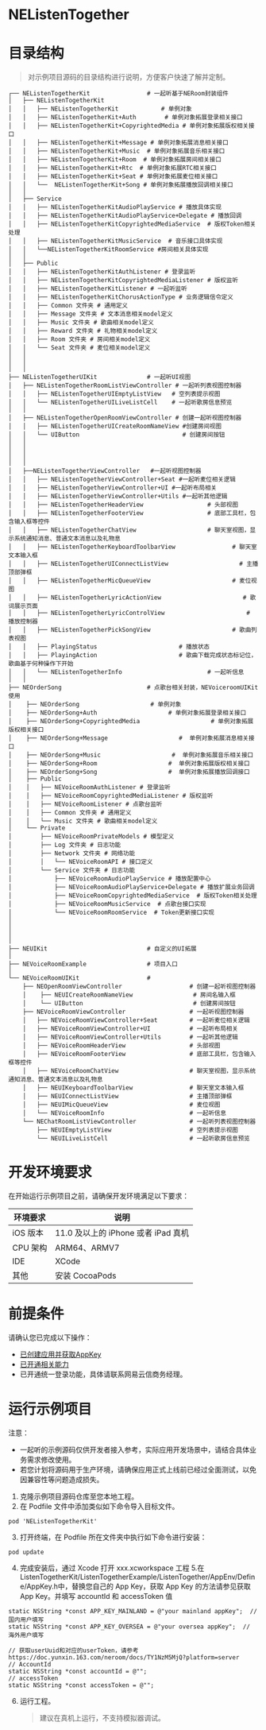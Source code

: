 # NEListenTogether


# 目录结构
> 对示例项目源码的目录结构进行说明，方便客户快速了解并定制。

```
┌── NEListenTogetherKit                # 一起听基于NERoom封装组件
│   ├── NEListenTogetherKit  
│   │   ├── NEListenTogetherKit            # 单例对象
│   │   ├── NEListenTogetherKit+Auth        # 单例对象拓展登录相关接口
│   │   ├── NEListenTogetherKit+CopyrightedMedia # 单例对象拓展版权相关接口
│   │   ├── NEListenTogetherKit+Message # 单例对象拓展消息相关接口
│   │   ├── NEListenTogetherKit+Music  # 单例对象拓展音乐相关接口
│   │   ├── NEListenTogetherKit+Room  # 单例对象拓展房间相关接口
│   │   ├── NEListenTogetherKit+Rtc  # 单例对象拓展RTC相关接口
│   │   ├── NEListenTogetherKit+Seat # 单例对象拓展麦位相关接口
│   │   └──  NEListenTogetherKit+Song # 单例对象拓展播放回调相关接口
│   │   
│   ├── Service
│   │   ├── NEListenTogetherKitAudioPlayService # 播放具体实现
│   │   ├── NEListenTogetherKitAudioPlayService+Delegate # 播放回调
│   │   ├── NEListenTogetherKitCopyrightedMediaService  # 版权Token相关处理
│   │   ├── NEListenTogetherKitMusicService  # 音乐接口具体实现
│   │   └──NEListenTogetherKitRoomService #房间相关具体实现
│   │   
│   ├── Public
│   │   ├── NEListenTogetherKitAuthListener # 登录监听
│   │   ├── NEListenTogetherKitCopyrightedMediaListener # 版权监听
│   │   ├── NEListenTogetherKitListener # 一起听监听
│   │   ├── NEListenTogetherKitChorusActionType # 业务逻辑信令定义
│   │   ├── Common 文件夹 # 通用定义
│   │   ├── Message 文件夹 # 文本消息相关model定义
│   │   ├── Music 文件夹 # 歌曲相关model定义
│   │   ├── Reward 文件夹 # 礼物相关model定义
│   │   ├── Room 文件夹 # 房间相关model定义
│   │   └── Seat 文件夹 # 麦位相关model定义
│   │
│   │   
│   │
├── NEListenTogetherUIKit              # 一起听UI视图
│   ├── NEListenTogetherRoomListViewController # 一起听列表视图控制器
│   │   ├── NEListenTogetherUIEmptyListView   # 空列表提示视图
│   │   └── NEListenTogetherUILiveListCell    # 一起听歌房信息预览
│   │
│   ├── NEListenTogetherOpenRoomViewController # 创建一起听视图控制器
│   │   ├── NEListenTogetherUICreateRoomNameView #创建房间视图
│   │   └── UIButton                             # 创建房间按钮
│   │
│   │
│   │
│   │
│   ├──NEListenTogetherViewController   #一起听视图控制器
│   │   ├── NEListenTogetherViewController+Seat #一起听麦位相关逻辑
│   │   ├── NEListenTogetherViewController+UI #一起听布局相关
│   │   ├── NEListenTogetherViewController+Utils #一起听其他逻辑
│   │   ├── NEListenTogetherHeaderView                  # 头部视图
│   │   ├── NEListenTogetherFooterView                  # 底部工具栏，包含输入框等控件
│   │   ├── NEListenTogetherChatView                    # 聊天室视图，显示系统通知消息、普通文本消息以及礼物息
│   │   ├── NEListenTogetherKeyboardToolbarView                # 聊天室文本输入框
│   │   ├── NEListenTogetherUIConnectListView                    # 主播顶部弹框
│   │   ├── NEListenTogetherMicQueueView                       # 麦位视图
│   │   ├── NEListenTogetherLyricActionView                       # 歌词展示页面
│   │   ├── NEListenTogetherLyricControlView                       # 播放控制器
│   │   ├── NEListenTogetherPickSongView                       # 歌曲列表视图
│   │   ├── PlayingStatus                       # 播放状态
│   │   ├── PlayingAction                       # 歌曲下载完成状态标记位，歌曲基于何种操作下开始
│   │   └── NEListenTogetherInfo                        # 一起听信息
│   │   
├── NEOrderSong                        # 点歌台相关封装，NEVoiceroomUIKit 使用
│    ├── NEOrderSong                    # 单例对象
│    ├── NEOrderSong+Auth                    # 单例对象拓展登录相关接口
│    ├── NEOrderSong+CopyrightedMedia                    # 单例对象拓展版权相关接口
│    ├── NEOrderSong+Message                    #  单例对象拓展消息相关接口
│    ├── NEOrderSong+Music                    #  单例对象拓展音乐相关接口
│    ├── NEOrderSong+Room                    #  单例对象拓展版权相关接口
│    ├── NEOrderSong+Song                    #  单例对象拓展播放回调接口
│    ├── Public
│    │   ├── NEVoiceRoomAuthListener # 登录监听
│    │   ├── NEVoiceRoomCopyrightedMediaListener # 版权监听
│    │   ├── NEVoiceRoomListener # 点歌台监听
│    │   ├── Common 文件夹 # 通用定义
│    │   └── Music 文件夹 # 歌曲相关model定义
│    └── Private                    
│        ├── NEVoiceRoomPrivateModels # 模型定义
│        ├── Log 文件夹 # 日志功能
│        ├── Network 文件夹 # 网络功能
│        │   └── NEVoiceRoomAPI # 接口定义
│        └── Service 文件夹 # 日志功能
│            ├── NEVoiceRoomAudioPlayService # 播放配置中心
│            ├── NEVoiceRoomAudioPlayService+Delegate # 播放扩展业务回调
│            ├── NEVoiceRoomCopyrightedMediaService  # 版权Token相关处理
│            ├── NEVoiceRoomMusicService  # 点歌台接口实现
│            └── NEVoiceRoomRoomService  # Token更新接口实现
│
│
│
│
├── NEUIKit                            # 自定义的UI拓展
│
├── NEVoiceRoomExample                 # 项目入口
│
└── NEVoiceRoomUIKit                   #
    ├── NEOpenRoomViewController                   # 创建一起听视图控制器
    │    ├── NEUICreateRoomNameView                 # 房间名输入框
    │    └── UIButton                               # 创建房间按钮
    ├── NEVoiceRoomViewController                  # 一起听视图控制器
    │   ├── NEVoiceRoomViewController+Seat         # 一起听麦位相关逻辑
    │   ├── NEVoiceRoomViewController+UI           # 一起听布局相关
    │   ├── NEVoiceRoomViewController+Utils        # 一起听其他逻辑
    │   ├── NEVoiceRoomHeaderView                  # 头部视图
    │   ├── NEVoiceRoomFooterView                  # 底部工具栏，包含输入框等控件
    │   ├── NEVoiceRoomChatView                    # 聊天室视图，显示系统通知消息、普通文本消息以及礼物息
    │   ├── NEUIKeyboardToolbarView                # 聊天室文本输入框
    │   ├── NEUIConnectListView                    # 主播顶部弹框
    │   ├── NEUIMicQueueView                       # 麦位视图
    │   └── NEVoiceRoomInfo                        # 一起听信息
    └── NEChatRoomListViewController               # 一起听列表视图控制器
        ├── NEUIEmptyListView                      # 空列表提示视图
        └── NEUILiveListCell                       # 一起听歌房信息预览

 ```
 # 开发环境要求
在开始运行示例项目之前，请确保开发环境满足以下要求：

| 环境要求                                                        | 说明                                                      |
| ------------------------------------------------------------ | ------------------------------------------------------------ |
|  iOS 版本  |  11.0 及以上的 iPhone 或者 iPad 真机   |
|  CPU 架构 | ARM64、ARMV7   |
| IDE | XCode   |
| 其他 | 安装 CocoaPods  |

# 前提条件

请确认您已完成以下操作：
- [已创建应用并获取AppKey](https://doc.yunxin.163.com/jcyOTA0ODM/docs/jcwMDQ2MTg)
- [已开通相关能力](https://doc.yunxin.163.com/docs/TA3ODAzNjE/zQ4MTI0Njc?platformId=50616)
- 已开通统一登录功能，具体请联系网易云信商务经理。

# 运行示例项目
注意：
 * 一起听的示例源码仅供开发者接入参考，实际应用开发场景中，请结合具体业务需求修改使用。
 * 若您计划将源码用于生产环境，请确保应用正式上线前已经过全面测试，以免因兼容性等问题造成损失。
 
1. 克隆示例项目源码仓库至您本地工程。
2. 在 Podfile 文件中添加类似如下命令导入目标文件。
```
pod 'NEListenTogetherKit'
```
3. 打开终端，在 Podfile 所在文件夹中执行如下命令进行安装：
```
pod update
```
4. 完成安装后，通过 Xcode 打开 xxx.xcworkspace 工程
5.在 ListenTogetherKit/ListenTogetherExample/ListenTogether/AppEnv/Define/AppKey.h中，替换您自己的 App Key，获取 App Key 的方法请参见获取 App Key。并填写 accountId 和  accessToken 值

```
static NSString *const APP_KEY_MAINLAND = @"your mainland appKey";  // 国内用户填写
static NSString *const APP_KEY_OVERSEA = @"your oversea appKey";  // 海外用户填写

// 获取userUuid和对应的userToken，请参考https://doc.yunxin.163.com/neroom/docs/TY1NzM5MjQ?platform=server
// AccountId
static NSString *const accountId = @"";
// accessToken
static NSString *const accessToken = @"";

```
6. 运行工程。
    > 建议在真机上运行，不支持模拟器调试。
